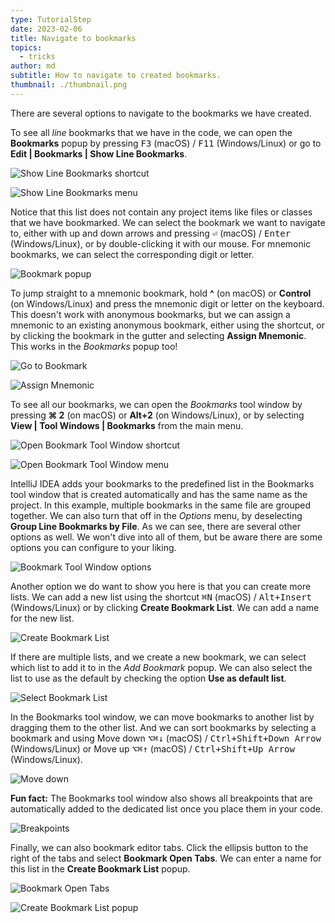 ```yaml
---
type: TutorialStep
date: 2023-02-06
title: Navigate to bookmarks
topics:
  - tricks
author: md
subtitle: How to navigate to created bookmarks.
thumbnail: ./thumbnail.png
---
```


There are several options to navigate to the bookmarks we have created.

To see all _line_ bookmarks that we have in the code, we can open the **Bookmarks** popup by pressing <kbd>F3</kbd> (macOS) / <kbd>F11</kbd> (Windows/Linux) or go to **Edit | Bookmarks | Show Line Bookmarks**.

![Show Line Bookmarks shortcut](show-line-bookmarks-shortcut.png)

![Show Line Bookmarks menu](show-line-bookmarks-menu.png)

Notice that this list does not contain any project items like files or classes that we have bookmarked. We can select the bookmark we want to navigate to, either with up and down arrows and pressing <kbd>⏎</kbd> (macOS) / <kbd>Enter</kbd> (Windows/Linux), or by double-clicking it with our mouse. For mnemonic bookmarks, we can select the corresponding digit or letter.

![Bookmark popup](bookmark-popup.png)

To jump straight to a mnemonic bookmark, hold **^** (on macOS) or **Control** (on Windows/Linux) and press the mnemonic digit or letter on the keyboard. This doesn't work with anonymous bookmarks, but we can assign a mnemonic to an existing anonymous bookmark, either using the shortcut, or by clicking the bookmark in the gutter and selecting **Assign Mnemonic**. This works in the _Bookmarks_ popup too!

![Go to Bookmark](go-to-bookmark.png)

![Assign Mnemonic](assign-mnemonic.png)

To see all our bookmarks, we can open the _Bookmarks_ tool window by pressing **⌘ 2** (on macOS) or **Alt+2** (on Windows/Linux), or by selecting **View | Tool Windows | Bookmarks** from the main menu.

![Open Bookmark Tool Window shortcut](open-bookmarks-tool-window-shortcut.png)

![Open Bookmark Tool Window menu](open-bookmarks-tool-window-menu.png)

IntelliJ IDEA adds your bookmarks to the predefined list in the Bookmarks tool window that is created automatically and has the same name as the project. In this example, multiple bookmarks in the same file are grouped together. We can also turn that off in the _Options_ menu, by deselecting **Group Line Bookmarks by File**. As we can see, there are several other options as well. We won't dive into all of them, but be aware there are some options you can configure to your liking.

![Bookmark Tool Window options](options.png)

Another option we do want to show you here is that you can create more lists. We can add a new list using the shortcut <kbd>⌘N</kbd> (macOS) / <kbd>Alt+Insert</kbd> (Windows/Linux) or by clicking **Create Bookmark List**. We can add a name for the new list.

![Create Bookmark List](create-bookmark-list.png)

If there are multiple lists, and we create a new bookmark, we can select which list to add it to in the _Add Bookmark_ popup. We can also select the list to use as the default by checking the option **Use as default list**.

![Select Bookmark List](select-bookmark-list.png)

In the Bookmarks tool window, we can move bookmarks to another list by dragging them to the other list. And we can sort bookmarks by selecting a bookmark and using Move down <kbd>⌥⌘↓</kbd> (macOS) / <kbd>Ctrl+Shift+Down Arrow</kbd> (Windows/Linux) or Move up <kbd>⌥⌘↑</kbd> (macOS) / <kbd>Ctrl+Shift+Up Arrow</kbd> (Windows/Linux).

![Move down](move-down.png)

**Fun fact:** The Bookmarks tool window also shows all breakpoints that are automatically added to the dedicated list once you place them in your code.

![Breakpoints](breakpoints.png)

Finally, we can also bookmark editor tabs. Click the ellipsis button to the right of the tabs and select **Bookmark Open Tabs**. We can enter a name for this list in the **Create Bookmark List** popup.

![Bookmark Open Tabs](bookmark-open-tabs.png)

![Create Bookmark List popup](create-bookmark-list-popup.png)

